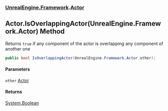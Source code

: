 ### [UnrealEngine.Framework](./UnrealEngine-Framework.md 'UnrealEngine.Framework').[Actor](./UnrealEngine-Framework-Actor.md 'UnrealEngine.Framework.Actor')
## Actor.IsOverlappingActor(UnrealEngine.Framework.Actor) Method
Returns `true` if any component of the actor is overlapping any component of another one  
```csharp
public bool IsOverlappingActor(UnrealEngine.Framework.Actor other);
```
#### Parameters
<a name='UnrealEngine-Framework-Actor-IsOverlappingActor(UnrealEngine-Framework-Actor)-other'></a>
`other` [Actor](./UnrealEngine-Framework-Actor.md 'UnrealEngine.Framework.Actor')  
  
#### Returns
[System.Boolean](https://docs.microsoft.com/en-us/dotnet/api/System.Boolean 'System.Boolean')  
